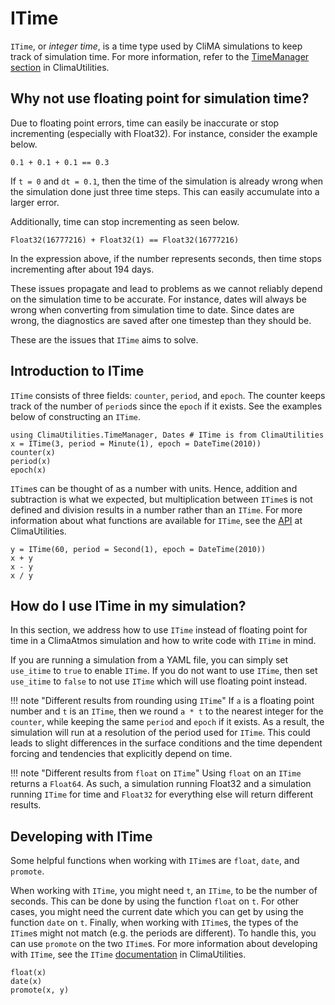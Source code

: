 # ITime

`ITime`, or _integer time_, is a time type used by CliMA simulations to keep track
of simulation time. For more information, refer to the
[TimeManager section](https://clima.github.io/ClimaUtilities.jl/dev/timemanager/) 
in ClimaUtilities.

## Why not use floating point for simulation time?

Due to floating point errors, time can easily be inaccurate or stop incrementing
(especially with Float32). For instance, consider the example below.

```@repl
0.1 + 0.1 + 0.1 == 0.3
```

If `t = 0` and `dt = 0.1`, then the time of the simulation is already wrong
when the simulation done just three time steps. This can easily accumulate into
a larger error.

Additionally, time can stop incrementing as seen below.
```@repl
Float32(16777216) + Float32(1) == Float32(16777216)
```

In the expression above, if the number represents seconds, then time stops
incrementing after about 194 days.

These issues propagate and lead to problems as we cannot reliably depend on the
simulation time to be accurate. For instance, dates will always be wrong when
converting from simulation time to date. Since dates are wrong, the diagnostics
are saved after one timestep than they should be.

These are the issues that `ITime` aims to solve.

## Introduction to ITime

`ITime` consists of three fields: `counter`, `period`, and `epoch`. The counter
keeps track of the number of `period`s since the `epoch` if it exists. See the
examples below of constructing an `ITime`.

```@repl example
using ClimaUtilities.TimeManager, Dates # ITime is from ClimaUtilities
x = ITime(3, period = Minute(1), epoch = DateTime(2010))
counter(x)
period(x)
epoch(x)
```

`ITime`s can be thought of as a number with units. Hence, addition and
subtraction is what we expected, but multiplication between `ITime`s is not
defined and division results in a number rather than an `ITime`. For more
information about what functions are available for `ITime`, see the
[API](https://clima.github.io/ClimaUtilities.jl/dev/timemanager/#TimeManager-API)
at ClimaUtilities.

```@repl example
y = ITime(60, period = Second(1), epoch = DateTime(2010))
x + y
x - y
x / y
```

## How do I use ITime in my simulation?

In this section, we address how to use `ITime` instead of floating point for
time in a ClimaAtmos simulation and how to write code with `ITime` in mind.

If you are running a simulation from a YAML file, you can simply set `use_itime`
to `true` to enable `ITime`. If you do not want to use `ITime`, then set
`use_itime` to `false` to not use `ITime` which will use floating point instead.

!!! note "Different results from rounding using `ITime`"
    If `a` is a floating point number and `t` is an `ITime`, then we round
    `a * t` to the nearest integer for the `counter`, while keeping the same
    `period` and `epoch` if it exists. As a result, the simulation will run at a
    resolution of the period used for `ITime`. This could leads to slight
    differences in the surface conditions and the time dependent forcing and
    tendencies that explicitly depend on time.

!!! note "Different results from `float` on `ITime`"
    Using `float` on an `ITime` returns a `Float64`. As such, a simulation
    running Float32 and a simulation running `ITime` for time and `Float32` for
    everything else will return different results.

## Developing with ITime

Some helpful functions when working with `ITime`s are `float`, `date`, and
`promote`.

When working with `ITime`, you might need `t`, an `ITime`, to be the number of
seconds. This can be done by using the function `float` on `t`. For other cases,
you might need the current date which you can get by using the function `date`
on `t`. Finally, when working with `ITime`s, the types of the `ITime`s might not
match (e.g. the periods are different). To handle this, you can use `promote` on
the two `ITime`s. For more information about developing with `ITime`, see the
`ITime` [documentation](https://clima.github.io/ClimaUtilities.jl/dev/timemanager/) 
in ClimaUtilities.

``` @repl example
float(x)
date(x)
promote(x, y)
```
